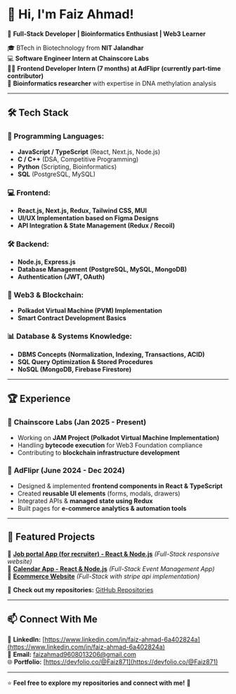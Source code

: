 # 👋 Hi, I'm Faiz Ahmad!  

🚀 **Full-Stack Developer | Bioinformatics Enthusiast | Web3 Learner**  

🎓 BTech in Biotechnology from **NIT Jalandhar**  
💻 **Software Engineer Intern at Chainscore Labs**  
👨‍💻 **Frontend Developer Intern (7 months) at AdFlipr (currently part-time contributor)**  
🔬 **Bioinformatics researcher** with expertise in DNA methylation analysis  

---

## 🛠 Tech Stack  

### **🚀 Programming Languages:**  
- **JavaScript / TypeScript** (React, Next.js, Node.js)  
- **C / C++** (DSA, Competitive Programming)  
- **Python** (Scripting, Bioinformatics)  
- **SQL** (PostgreSQL, MySQL)  

### **💻 Frontend:**  
- **React.js, Next.js, Redux, Tailwind CSS, MUI**  
- **UI/UX Implementation based on Figma Designs**  
- **API Integration & State Management (Redux / Recoil)**  

### **🛠 Backend:**  
- **Node.js, Express.js**  
- **Database Management (PostgreSQL, MySQL, MongoDB)**  
- **Authentication (JWT, OAuth)**  

### **🔗 Web3 & Blockchain:**  
- **Polkadot Virtual Machine (PVM) Implementation**  
- **Smart Contract Development Basics**  

### **📊 Database & Systems Knowledge:**  
- **DBMS Concepts (Normalization, Indexing, Transactions, ACID)**  
- **SQL Query Optimization & Stored Procedures**  
- **NoSQL (MongoDB, Firebase Firestore)**  

---

## 🏆 Experience  

### 🔹 **Chainscore Labs (Jan 2025 - Present)**  
- Working on **JAM Project (Polkadot Virtual Machine Implementation)**  
- Handling **bytecode execution** for Web3 Foundation compliance  
- Contributing to **blockchain infrastructure development**  

### 🔹 **AdFlipr (June 2024 - Dec 2024)**  
- Designed & implemented **frontend components in React & TypeScript**  
- Created **reusable UI elements** (forms, modals, drawers)  
- Integrated APIs & **managed state using Redux**  
- Built pages for **e-commerce analytics & automation tools**  

---

## 📌 Featured Projects  

🔹 **[Job portal App (for recruiter) - React & Node.js](https://github.com/faizahmad87/job-portal-new)** *(Full-Stack responsive website)*  
🔹 **[Calendar App - React & Node.js](https://github.com/faizahmad87/Calendar)** *(Full-Stack Event Management App)*  
🔹 **[Ecommerce Website](https://github.com/faizahmad87/Online-store)** *(Full-Stack with stripe api implementation)*  

📌 **Check out my repositories:** [GitHub Repositories](https://github.com/faizahmad87?tab=repositories)  

---

## 📫 Connect With Me  

💼 **LinkedIn:** [https://www.linkedin.com/in/faiz-ahmad-6a402824a](https://www.linkedin.com/in/faiz-ahmad-6a402824a)                                             
📧 **Email:** faizahmad9608013206@gmail.com  
🌐 **Portfolio:** [https://devfolio.co/@Faiz871](https://devfolio.co/@Faiz871) 

---

⭐ **Feel free to explore my repositories and connect with me!** 🚀  
